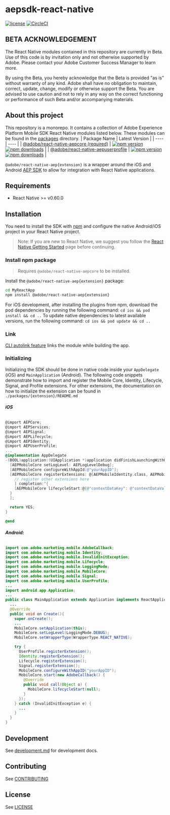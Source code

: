 # aepsdk-react-native

[![license](https://img.shields.io/npm/l/@adobe/react-native-aepcore.svg)](./LICENSE)
[![CircleCI](https://circleci.com/gh/adobe/aepsdk-react-native/tree/main.svg?style=svg)](https://circleci.com/gh/adobe/aepsdk-react-native/tree/main)

## BETA ACKNOWLEDGEMENT

The React Native modules contained in this repository are currently in Beta. Use of this code is by invitation only and not otherwise supported by Adobe. Please contact your Adobe Customer Success Manager to learn more.

By using the Beta, you hereby acknowledge that the Beta is provided "as is" without warranty of any kind. Adobe shall have no obligation to maintain, correct, update, change, modify or otherwise support the Beta. You are advised to use caution and not to rely in any way on the correct functioning or performance of such Beta and/or accompanying materials.

## About this project

This repository is a monorepo. It contains a collection of Adobe Experience Platform Mobile SDK React Native modules listed below. These modules can be found in the [packages](./packages) directory. 
| Package Name | Latest Version |
| ---- | ---- |
|  [@adobe/react-native-aepcore (required)](./packages/core)    |   [![npm version](https://badge.fury.io/js/%40adobe%2Freact-native-aepcore.svg)](https://www.npmjs.com/package/@adobe/react-native-aepcore) [![npm downloads](https://img.shields.io/npm/dm/@adobe/react-native-aepcore)](https://www.npmjs.com/package/@adobe/react-native-aepcore) |
|  [@adobe/react-native-aepuserprofile](./packages/userprofile)    |   [![npm version](https://badge.fury.io/js/%40adobe%2Freact-native-aepuserprofile.svg)](https://www.npmjs.com/package/@adobe/react-native-aepuserprofile) [![npm downloads](https://img.shields.io/npm/dm/@adobe/react-native-aepuserprofile)](https://www.npmjs.com/package/@adobe/react-native-aepuserprofile)   |


`@adobe/react-native-aep{extension}` is a wrapper around the iOS and Android [AEP SDK](https://aep-sdks.gitbook.io/docs/) to allow for integration with React Native applications.

## Requirements

- React Native >= v0.60.0

## Installation

You need to install the SDK with [npm](https://www.npmjs.com/) and configure the native Android/iOS project in your React Native project.

> Note: If you are new to React Native, we suggest you follow the [React Native Getting Started](<https://facebook.github.io/react-native/docs/getting-started.html>) page before continuing.

### Install npm package

> Requires `@adobe/react-native-aepcore` to be installed.

Install the `@adobe/react-native-aep{extension}` package:

```bash
cd MyReactApp
npm install @adobe/react-native-aep{extension}
```

For iOS development, after installing the plugins from npm, download the pod dependencies by running the following command:
`cd ios && pod install && cd ..`
To update native dependencies to latest available versions, run the following command:
`cd ios && pod update && cd ..`

### Link

[CLI autolink feature](https://github.com/react-native-community/cli/blob/master/docs/autolinking.md) links the module while building the app.

### Initializing 

Initializing the SDK should be done in native code inside your `AppDelegate` (iOS) and `MainApplication` (Android). The following code snippets demonstrate how to import and register the Mobile Core, Identity, Lifecycle, Signal, and Profile extensions. For other extensions, the documentation on how to initialize the extension can be found in `./packages/{extension}/README.md`

###### **iOS**
```objective-c
@import AEPCore;
@import AEPServices;
@import AEPSignal;
@import AEPLifecycle;
@import AEPIdentity;
@import AEPUserProfile;
...
@implementation AppDelegate
-(BOOL)application:(UIApplication *)application didFinishLaunchingWithOptions:(NSDictionary *)launchOptions {
  [AEPMobileCore setLogLevel: AEPLogLevelDebug];
  [AEPMobileCore configureWithAppId:@"yourAppID"];
  [AEPMobileCore registerExtensions: @[AEPMobileIdentity.class, AEPMobileLifecycle.class, AEPMobileSignal.class, AEPMobileUserProfile.class
    // register other extensions here
    ] completion:^{
    [AEPMobileCore lifecycleStart:@{@"contextDataKey": @"contextDataVal"}];
  }
  ];

  return YES;
}

@end

```

###### **Android:**
```java
import com.adobe.marketing.mobile.AdobeCallback;
import com.adobe.marketing.mobile.Identity;
import com.adobe.marketing.mobile.InvalidInitException;
import com.adobe.marketing.mobile.Lifecycle;
import com.adobe.marketing.mobile.LoggingMode;
import com.adobe.marketing.mobile.MobileCore;
import com.adobe.marketing.mobile.Signal;
import com.adobe.marketing.mobile.UserProfile;
...
import android.app.Application;
...
public class MainApplication extends Application implements ReactApplication {
  ...
  @Override
  public void on Create(){
    super.onCreate();
    ...
    MobileCore.setApplication(this);
    MobileCore.setLogLevel(LoggingMode.DEBUG);
    MobileCore.setWrapperType(WrapperType.REACT_NATIVE);

    try {
      UserProfile.registerExtension();
      Identity.registerExtension();
      Lifecycle.registerExtension();
      Signal.registerExtension();
      MobileCore.configureWithAppID("yourAppID");
      MobileCore.start(new AdobeCallback() {
        @Override
        public void call(Object o) {
          MobileCore.lifecycleStart(null);
        }
      });
    } catch (InvalidInitException e) {
      ...
    }
  }
}   
```


## Development

See [development.md](./docs/development.md) for development docs.

## Contributing
See [CONTRIBUTING](CONTRIBUTING.md)

## License
See [LICENSE](LICENSE)
